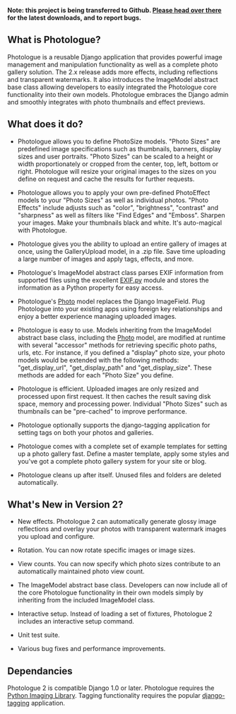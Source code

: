 **Note: this project is being transferred to Github. [Please head over there](https://github.com/jdriscoll/django-photologue) for the latest downloads, and to report bugs.**

## What is Photologue? ##

Photologue is a reusable Django application that provides powerful image management and manipulation functionality as well as a complete photo gallery solution. The 2.x release adds more effects, including reflections and transparent watermarks. It also introduces the ImageModel abstract base class allowing developers to easily integrated the Photologue core functionality into their own models. Photologue embraces the Django admin and smoothly integrates with photo thumbnails and effect previews.

## What does it do? ##

  * Photologue allows you to define PhotoSize models. "Photo Sizes" are predefined image specifications such as thumbnails, banners, display sizes and user portraits. "Photo Sizes" can be scaled to a height or width proportionately or cropped from the center, top, left, bottom or right. Photologue will resize your original images to the sizes on you define on request and cache the results for further requests.

  * Photologue allows you to apply your own pre-defined PhotoEffect models to your "Photo Sizes" as well as individual photos. "Photo Effects" include adjusts such as "color", "brightness", "contrast" and "sharpness" as well as filters like "Find Edges" and "Emboss". Sharpen your images. Make your thumbnails black and white. It's auto-magical with Photologue.

  * Photologue gives you the ability to upload an entire gallery of images at once, using the GalleryUpload model, in a .zip file. Save time uploading a large number of images and apply tags, effects, and more.

  * Photologue's ImageModel abstract class parses EXIF information from supported files using the excellent [EXIF.py](http://sourceforge.net/projects/exif-py/) module and stores the information as a Python property for easy access.

  * Photologue's [Photo](Photo.md) model replaces the Django ImageField. Plug Photologue into your existing apps using foreign key relationships and enjoy a better experience managing uploaded images.

  * Photologue is easy to use. Models inheriting from the ImageModel abstract base class, including the [Photo](Photo.md) model, are modified at runtime with several "accessor" methods for retrieving specific photo paths, urls, etc. For instance, if you defined a "display" photo size, your photo models would be extended with the following methods: "get\_display\_url", "get\_display\_path" and  "get\_display\_size". These methods are added for each "Photo Size" you define.

  * Photologue is efficient. Uploaded images are only resized and processed upon first request. It then caches the result saving disk space, memory and processing power. Individual "Photo Sizes" such as thumbnails can be "pre-cached" to improve performance.

  * Photologue optionally supports the django-tagging application for setting tags on both your photos and galleries.

  * Photologue comes with a complete set of example templates for setting up a photo gallery fast. Define a master template, apply some styles and you've got a complete photo gallery system for your site or blog.

  * Photologue cleans up after itself. Unused files and folders are deleted automatically.

## What's New in Version 2? ##

  * New effects. Photologue 2 can automatically generate glossy image reflections and overlay your photos with transparent watermark images you upload and configure.

  * Rotation. You can now rotate specific images or image sizes.

  * View counts. You can now specify which photo sizes contribute to an automatically maintained photo view count.

  * The ImageModel abstract base class. Developers can now include all of the core Photologue functionality in their own models simply by inheriting from the included ImageModel class.

  * Interactive setup. Instead of loading a set of fixtures, Photologue 2 includes an interactive setup command.

  * Unit test suite.

  * Various bug fixes and performance improvements.

## Dependancies ##

Photologue 2 is compatible Django 1.0 or later. Photologue requires the [Python Imaging Library](http://www.pythonware.com/products/pil/). Tagging functionality requires the popular [django-tagging](http://code.google.com/p/django-tagging/) application.